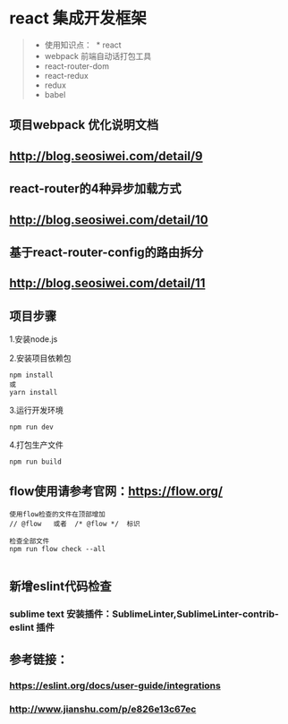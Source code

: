 # react 集成开发框架

>  * 使用知识点：
>  * react            
>  * webpack             前端自动话打包工具
>  * react-router-dom       
>  * react-redux       
>  * redux            
>  * babel            

## 项目webpack 优化说明文档
## http://blog.seosiwei.com/detail/9

## react-router的4种异步加载方式
## http://blog.seosiwei.com/detail/10

## 基于react-router-config的路由拆分
## http://blog.seosiwei.com/detail/11

## 项目步骤

1.安装node.js

2.安装项目依赖包

```
npm install
或
yarn install
```

3.运行开发环境

```
npm run dev 

```

4.打包生产文件

```
npm run build
``` 

## flow使用请参考官网：https://flow.org/

```
使用flow检查的文件在顶部增加  
// @flow   或者  /* @flow */  标识

检查全部文件
npm run flow check --all 


```

## 新增eslint代码检查
### sublime text 安装插件：SublimeLinter,SublimeLinter-contrib-eslint 插件
## 参考链接：
### https://eslint.org/docs/user-guide/integrations
### http://www.jianshu.com/p/e826e13c67ec







